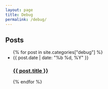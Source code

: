 ```yaml
---
layout: page
title: Debug
permalink: /debug/
---
```


<div class="home">
<h2 class="post-list-heading">Posts</h2>
  <ul class="post-list">
  {% for post in site.categories["debug"] %}
    <li><span class="post-meta">{{  post.date | date: "%b %d, %Y" }}</span>
      <h3>
        <a class="post-link" href="{{ site.domain }}/{{ post.url }}">
          {{ post.title }}
        </a>
      </h3>
    </li>
  {% endfor %}
  </ul>
</div>
